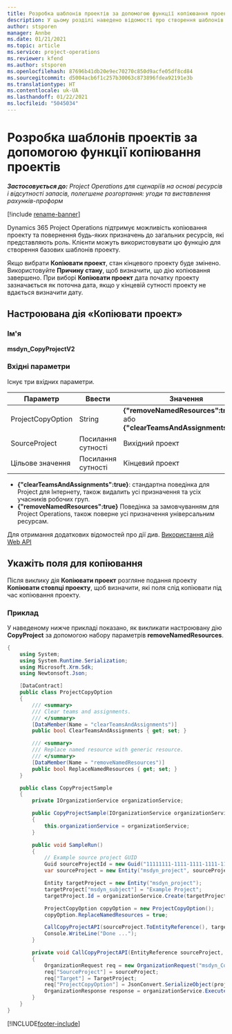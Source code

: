 ```yaml
---
title: Розробка шаблонів проектів за допомогою функції копіювання проектів
description: У цьому розділі наведено відомості про створення шаблонів проектів за допомогою настроюваної дії «Копіювати проект».
author: stsporen
manager: Annbe
ms.date: 01/21/2021
ms.topic: article
ms.service: project-operations
ms.reviewer: kfend
ms.author: stsporen
ms.openlocfilehash: 87696b41db20e9ec70270c850d9acfe05df8cd84
ms.sourcegitcommit: d5004acb6f1c257b30063c873896fdea92191e3b
ms.translationtype: HT
ms.contentlocale: uk-UA
ms.lasthandoff: 01/22/2021
ms.locfileid: "5045034"
---
```

# <a name="develop-project-templates-with-copy-project"></a>Розробка шаблонів проектів за допомогою функції копіювання проектів

_**Застосовується до:** Project Operations для сценаріїв на основі ресурсів і відсутності запасів, полегшене розгортання: угоди та виставлення рахунків-проформ_

[!include [rename-banner](~/includes/cc-data-platform-banner.md)]

Dynamics 365 Project Operations підтримує можливість копіювання проекту та повернення будь-яких призначень до загальних ресурсів, які представляють роль. Клієнти можуть використовувати цю функцію для створення базових шаблонів проекту.

Якщо вибрати **Копіювати проект**, стан кінцевого проекту буде змінено. Використовуйте **Причину стану**, щоб визначити, що дію копіювання завершено. При виборі **Копіювати проект** дата початку проекту зазначається як поточна дата, якщо у кінцевій сутності проекту не вдається визначити дату.

## <a name="copy-project-custom-action"></a>Настроювана дія «Копіювати проект» 

### <a name="name"></a>Ім'я 

**msdyn_CopyProjectV2**

### <a name="input-parameters"></a>Вхідні параметри
Існує три вхідних параметри.

| Параметр          | Ввести   | Значення                                                   | 
|--------------------|--------|----------------------------------------------------------|
| ProjectCopyOption  | String | **{"removeNamedResources":true}** або **{"clearTeamsAndAssignments":true}** |
| SourceProject      | Посилання сутності | Вихідний проект |
| Цільове значення             | Посилання сутності | Кінцевий проект |


- **{"clearTeamsAndAssignments":true}**: стандартна поведінка для Project для Інтернету, також видалить усі призначення та усіх учасників робочих груп.
- **{"removeNamedResources":true}** Поведінка за замовчуванням для Project Operations, також поверне усі призначення універсальним ресурсам.

Для отримання додаткових відомостей про дії див. [Використання дій Web API](https://docs.microsoft.com/powerapps/developer/common-data-service/webapi/use-web-api-actions)

## <a name="specify-fields-to-copy"></a>Укажіть поля для копіювання 
Після виклику дія **Копіювати проект** розгляне подання проекту **Копіювати стовпці проекту**, щоб визначити, які поля слід копіювати під час копіювання проекту.


### <a name="example"></a>Приклад
У наведеному нижче прикладі показано, як викликати настроювану дію **CopyProject** за допомогою набору параметрів **removeNamedResources**.
```C#
{
    using System;
    using System.Runtime.Serialization;
    using Microsoft.Xrm.Sdk;
    using Newtonsoft.Json;

    [DataContract]
    public class ProjectCopyOption
    {
        /// <summary>
        /// Clear teams and assignments.
        /// </summary>
        [DataMember(Name = "clearTeamsAndAssignments")]
        public bool ClearTeamsAndAssignments { get; set; }

        /// <summary>
        /// Replace named resource with generic resource.
        /// </summary>
        [DataMember(Name = "removeNamedResources")]
        public bool ReplaceNamedResources { get; set; }
    }

    public class CopyProjectSample
    {
        private IOrganizationService organizationService;

        public CopyProjectSample(IOrganizationService organizationService)
        {
            this.organizationService = organizationService;
        }

        public void SampleRun()
        {
            // Example source project GUID
            Guid sourceProjectId = new Guid("11111111-1111-1111-1111-111111111111");
            var sourceProject = new Entity("msdyn_project", sourceProjectId);

            Entity targetProject = new Entity("msdyn_project");
            targetProject["msdyn_subject"] = "Example Project";
            targetProject.Id = organizationService.Create(targetProject);

            ProjectCopyOption copyOption = new ProjectCopyOption();
            copyOption.ReplaceNamedResources = true;

            CallCopyProjectAPI(sourceProject.ToEntityReference(), targetProject.ToEntityReference(), copyOption);
            Console.WriteLine("Done ...");
        }

        private void CallCopyProjectAPI(EntityReference sourceProject, EntityReference TargetProject, ProjectCopyOption projectCopyOption)
        {
            OrganizationRequest req = new OrganizationRequest("msdyn_CopyProjectV2");
            req["SourceProject"] = sourceProject;
            req["Target"] = TargetProject;
            req["ProjectCopyOption"] = JsonConvert.SerializeObject(projectCopyOption);
            OrganizationResponse response = organizationService.Execute(req);
        }
    }
}
```


[!INCLUDE[footer-include](../includes/footer-banner.md)]